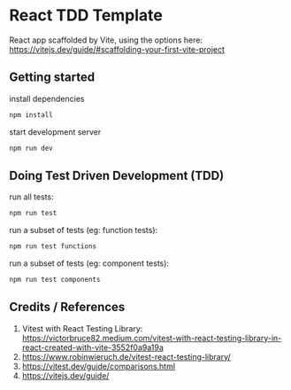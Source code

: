 # React TDD Template
React app scaffolded by Vite, using the options here: https://vitejs.dev/guide/#scaffolding-your-first-vite-project

## Getting started

install dependencies 

``` bash
npm install
```

start development server

``` bash
npm run dev
```

## Doing Test Driven Development (TDD)

run all tests:

``` bash
npm run test
```

run a subset of tests (eg: function tests):

``` bash
npm run test functions
```
run a subset of tests (eg: component tests):

``` bash
npm run test components
```


## Credits / References

1. Vitest with React Testing Library: https://victorbruce82.medium.com/vitest-with-react-testing-library-in-react-created-with-vite-3552f0a9a19a
2. https://www.robinwieruch.de/vitest-react-testing-library/
3. https://vitest.dev/guide/comparisons.html
4. https://vitejs.dev/guide/




